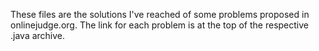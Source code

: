 These files are the solutions I've reached of some problems proposed in onlinejudge.org. The link for each problem is at the top of the respective .java archive.
